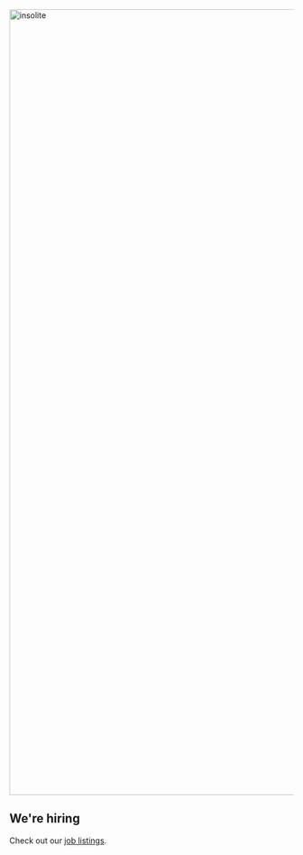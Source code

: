 <img width="1391" alt="insolite" src="https://user-images.githubusercontent.com/59066341/218318745-e0a0f4f9-49bc-4c5a-9e08-c04abad5c1b3.png">

## We're hiring
Check out our [job listings](https://insolite.io/discord).
